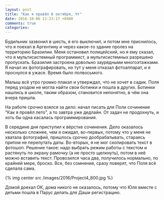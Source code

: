 ```yaml
---
layout: post
title: "Как я провёл 6 октября, Чт"
date: 2016-10-06 11:23:17 +0400
comments: true
categories: 
---
```

Будильник зазвонил в шесть, я его выключил, и потом мне приснилось, что я поехал в Аргентину и через какое-то здание пролез на территорию Бразилии. Меня остановил полицейский, но я ему сказал, что я мультисистемный программист, а мультисистемных разрешено пропускать. Бразилия застроена довольно заурядными многоэтажками. Я начал их фотографировать, но тут у меня отказал фотоаппарат, и я проснулся в ужасе. Время было полвосьмого.

Малыш всё утро громко плакал и утверждал, что не хочет в садик. Поля перед уходом не могла найти свои ботинки и пошла в других. Ботинки нашлись в школе, таким образом, становится непонятно, в чём она вчера пришла.

На работе срочно взялся за дело: начал писать для Поли сочинение "Как я провёл лето", а то завтра уже дедлайн. От задач не продохнуть, и хоть бы одна касалась программирования.

В середине дня приступил к вёрстке сочинения. Дело оказалось несколько сложнее, чем я ожидал, во-первых, потому что у меня не хватала фотографий, пришлось срочно дообрабатывать, стараясь притом не перепутать даты. Во-вторых, я не мог скопировать текст в фотошоп. Решение такое: надо выбрать режим работы с текстом и растянуть по экрану рамочку (а не просто щелкнуть), потом в неё можно вставить текст. Провозился часа два, получилось нормально, по крайней мере, броско. Все, без сомнения, сразу поверят, что Поля всё сделала сама.

{% img center src /images/2016/Project4_800.jpg %}

Домой доехал ОК, дома никого не оказалось, потому что Юля вместе с детьми пошла в Парус делать для Даши регистрацию.